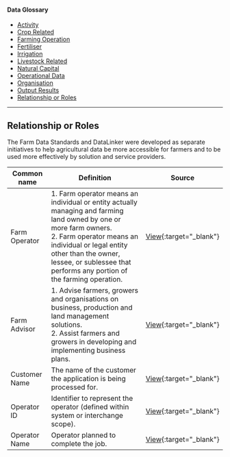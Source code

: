 <h4>Data Glossary</h4>
<ul class="sub-menu">
  <li class="menu-item"><a href="/activity">Activity</a></li>
  <li class="menu-item"><a href="/crop-related">Crop Related</a></li>
  <li class="menu-item"><a href="/farming-operation">Farming Operation</a></li>
  <li class="menu-item"><a href="/fertiliser">Fertiliser</a></li>
  <li class="menu-item"><a href="/irrigation">Irrigation</a></li>
  <li class="menu-item"><a href="/livestock-related">Livestock Related</a></li>
  <li class="menu-item"><a href="/natural-capital">Natural Capital</a></li>
  <li class="menu-item"><a href="/operational-data">Operational Data</a></li>
  <li class="menu-item"><a href="/organisation">Organisation</a></li>
  <li class="menu-item"><a href="/output-results">Output Results</a></li>
  <li class="menu-item"><a class="active" href="/relationship-or-roles">Relationship or Roles</a></li>      
</ul>
<hr>

<h2 id="datalinker">Relationship or Roles</h2>
<p>The Farm Data Standards and DataLinker were developed as separate initiatives to help agricultural data be more accessible for 
farmers and to be used more effectively by solution and service providers.</p>

| Common name  | Definition | Source |
| ------------- | ------------- | ------------- |
| Farm Operator | 1. Farm operator means an individual or entity actually managing and farming land owned by one or more farm owners.<br>2. Farm operator means an individual or legal entity other than the owner, lessee, or sublessee that performs any portion of the farming operation. | [View](https://www.lawinsider.com/dictionary/farm-operator){:target="_blank"} |
| Farm Advisor | 1. Advise farmers, growers and organisations on business, production and land management solutions. <br>2. Assist farmers and growers in developing and implementing business plans.  | [View](https://www.wintec.ac.nz/future-you/explore/jobs/agriculture-and-horticulture/agricultural-horticultural-consultant){:target="_blank"} |
| Customer Name | The name of the customer the application is being processed for. | [View](https://github.com/Datalinker-Org/Farm-Data-Standards/blob/master/Land%20Application%20Standard/LADS_Land-Applications-Data-Dictionary.md){:target="_blank"} |
| Operator ID | Identifier to represent the operator (defined within system or interchange scope). | [View](https://github.com/Datalinker-Org/Farm-Data-Standards/blob/master/Land%20Application%20Standard/LADS_Land-Applications-Data-Dictionary.md){:target="_blank"} |
| Operator Name | Operator planned to complete the job. | [View](https://github.com/Datalinker-Org/Farm-Data-Standards/blob/master/Land%20Application%20Standard/LADS_Land-Applications-Data-Dictionary.md){:target="_blank"} |


